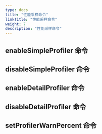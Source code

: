 ```yaml
---
type: docs
title: "性能采样命令"
linkTitle: "性能采样命令"
weight: 7
description: "性能采样命令"
---
```


## enableSimpleProfiler 命令


## disableSimpleProfiler 命令


## enableDetailProfiler 命令


## disableDetailProfiler 命令


## setProfilerWarnPercent 命令

